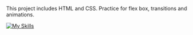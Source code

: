 This project includes HTML and CSS.
Practice for flex box, transitions and animations.

[![My Skills](https://skillicons.dev/icons?i=js,html,css)](https://skillicons.dev)
